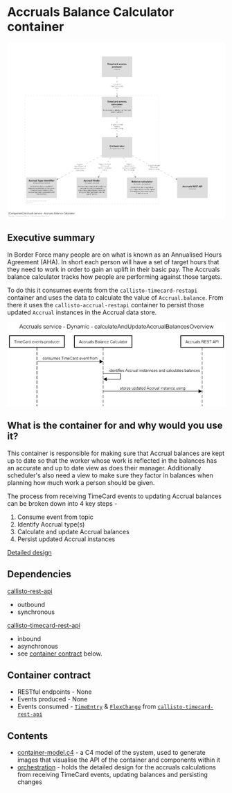 # Accruals Balance Calculator container

![container.png](./images/container.png)

## Executive summary
In Border Force many people are on what is known as an Annualised Hours Agreement (AHA). In short each person will have a set of target hours that they need to work in order to gain an uplift in their basic pay. The Accruals balance calculator tracks how people are performing against those targets.

To do this it consumes events from the `callisto-timecard-restapi` container and uses the data to calculate the value of `Accrual.balance`. From there it uses the `callisto-accrual-restapi` container to persist those updated `Accrual` instances in the Accrual data store.

![calculate-and-update-accrual-balances-overview.png](./images/calculate-and-update-accrual-balances-overview.png)

## What is the container for and why would you use it?
This container is responsible for making sure that Accrual balances are kept up to date so that the worker whose work is reflected in the balances has an accurate and up to date view as does their manager. Additionally scheduler's also need a view to make sure they factor in balances when planning how much work a person should be given.

The process from receiving TimeCard events to updating Accrual balances can be broken down into 4 key steps -

1. Consume event from topic
2. Identify Accrual type(s)
3. Calculate and update Accrual balances
4. Persist updated Accrual instances

[Detailed design](./orchestration/index.md)

## Dependencies
[callisto-rest-api]()
- outbound
- synchronous

[callisto-timecard-rest-api]() 
- inbound 
- asynchronous
- see [container contract](#container-contract) below.

## Container contract
- RESTful endpoints - None
- Events produced - None
- Events consumed - [`TimeEntry`]() & [`FlexChange`]() from [`callisto-timecard-rest-api`]()

## Contents

- [container-model.c4](./container-model.c4) - a C4 model of the system, used to generate images that visualise the API of the container and components within it
- [orchestration](./orchestration/) - holds the detailed design for the accruals calculations from receiving TimeCard events, updating balances and persisting changes
